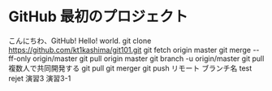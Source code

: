 # GitHub 最初のプロジェクト

こんにちわ、GitHub!
Hello!
world.
git clone https://github.com/kt1kashima/git101.git
git fetch origin master
git merge --ff-only origin/master
git pull origin master
git branch -u origin/master
git pull
複数人で共同開発する
git pull
git merger
git push リモート ブランチ名
test
rejet
演習3
演習3-1
